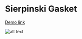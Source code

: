 # Sierpinski Gasket

[Demo link](https://computer-graphics-lab.netlify.app/lab2-graphics-programming/index.html)

![alt text](sierspinki_gasket_output.png "Sierpinski Gasket")